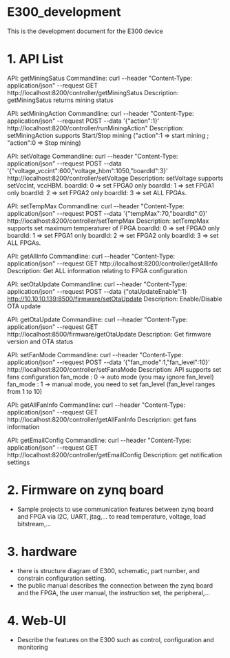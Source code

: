# E300_development
This is the development document for the E300 device

# 1. API List
API: getMiningSatus
Commandline:
	curl --header "Content-Type: application/json" --request GET http://localhost:8200/controller/getMiningSatus
Description: getMiningSatus returns mining status


API: setMiningAction
Commandline:
	curl --header "Content-Type: application/json" --request POST --data '{"action":1}' http://localhost:8200/controller/runMiningAction"
Description: setMiningAction supports Start/Stop mining ("action":1 => start mining ; "action":0 => Stop mining)

API: setVoltage
Commandline:
	curl --header "Content-Type: application/json" --request POST --data '{"voltage_vccint":600,"voltage_hbm":1050,"boardId":3}' http://localhost:8200/controller/setVoltage
Description: setVoltage supports setVccInt, vccHBM. 
			 boardId: 0 => set FPGA0 only
			 boardId: 1 => set FPGA1 only
			 boardId: 2 => set FPGA2 only
			 boardId: 3 => set ALL FPGAs.

API: setTempMax 
Commandline: 
	curl --header "Content-Type: application/json" --request POST --data '{"tempMax":70,"boardId":0}' http://localhost:8200/controller/setTempMax
Description: setTempMax supports set maximum temperaturer of FPGA
 			 boardId: 0 => set FPGA0 only
			 boardId: 1 => set FPGA1 only
			 boardId: 2 => set FPGA2 only
			 boardId: 3 => set ALL FPGAs.

API: getAllInfo
Commandline:
	curl --header "Content-Type: application/json" --request GET http://localhost:8200/controller/getAllInfo
Description: Get ALL information relating to FPGA configuration


API: setOtaUpdate
Commandline:
	curl --header "Content-Type: application/json" --request POST --data {"otaUpdateEnable":1} http://10.10.10.139:8500/firmware/setOtaUpdate
Description: Enable/Disable OTA update


API: getOtaUpdate
Commandline:
 	curl --header "Content-Type: application/json" --request GET http://localhost:8500/firmware/getOtaUpdate
Description: Get firmware version and OTA status

 
API: setFanMode
Commandline:
	curl --header "Content-Type: application/json" --request POST --data '{"fan_mode":1,"fan_level":10}' http://localhost:8200/controller/setFansMode
Description: API supports set fans configuration 
			 fan_mode : 0 -> auto mode (you may ignore fan_level)
			 fan_mode : 1 -> manual mode, you need to set fan_level (fan_level ranges from 1 to 10)


API: getAllFanInfo
Commandline:
	curl --header "Content-Type: application/json" --request GET http://localhost:8200/controller/getAllFanInfo
Description: get fans information


API: getEmailConfig
Commandline:
	curl --header "Content-Type: application/json" --request GET http://localhost:8200/controller/getEmailConfig
Description: get notification settings


# 2. Firmware on zynq board
- Sample projects to use communication features between zynq board and FPGA via I2C, UART, jtag,... to read temperature, voltage, load bitstream,...
# 3. hardware
- there is structure diagram of E300, schematic, part number, and constrain configuration setting.
- the public manual describes the connection between the zynq board and the FPGA, the user manual, the instruction set, the peripheral,...

# 4. Web-UI
- Describe the features on the E300 such as control, configuration and monitoring
